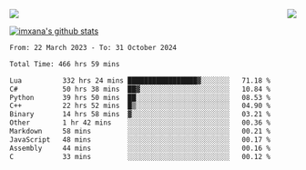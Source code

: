 <p>
  <a href="https://count.getloli.com/"><img src="https://count.getloli.com/get/@xana.readme?theme=moebooru-h"></a>
  <img src="https://weather-icon.journeyad.repl.co/@hangzhou?v=1" align="right">
</p>


<a href="https://github.com/imxana"><img align="center" src="https://github-readme-stats.vercel.app/api?username=imxana&show_icons=true&include_all_commits=true&hide_border=tru&custom_title=imxana%27s%20Github%20Stats" alt="imxana's github stats" /></a> 

<!--START_SECTION:waka-->

```txt
From: 22 March 2023 - To: 31 October 2024

Total Time: 466 hrs 59 mins

Lua          332 hrs 24 mins █████████████████▓░░░░░░░   71.18 %
C#           50 hrs 38 mins  ██▓░░░░░░░░░░░░░░░░░░░░░░   10.84 %
Python       39 hrs 50 mins  ██░░░░░░░░░░░░░░░░░░░░░░░   08.53 %
C++          22 hrs 52 mins  █▒░░░░░░░░░░░░░░░░░░░░░░░   04.90 %
Binary       14 hrs 58 mins  ▓░░░░░░░░░░░░░░░░░░░░░░░░   03.21 %
Other        1 hr 42 mins    ░░░░░░░░░░░░░░░░░░░░░░░░░   00.36 %
Markdown     58 mins         ░░░░░░░░░░░░░░░░░░░░░░░░░   00.21 %
JavaScript   48 mins         ░░░░░░░░░░░░░░░░░░░░░░░░░   00.17 %
Assembly     44 mins         ░░░░░░░░░░░░░░░░░░░░░░░░░   00.16 %
C            33 mins         ░░░░░░░░░░░░░░░░░░░░░░░░░   00.12 %
```

<!--END_SECTION:waka-->
